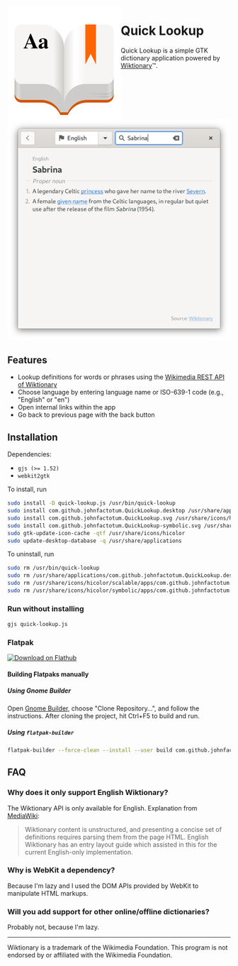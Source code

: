 <img src="com.github.johnfactotum.QuickLookup.svg" align="left">

# Quick Lookup

Quick Lookup is a simple GTK dictionary application powered by [Wiktionary](https://en.wiktionary.org/)™.

<img src="screenshot.png" alt="Screenshot" width="552">

## Features

- Lookup definitions for words or phrases using the [Wikimedia REST API of Wiktionary](https://en.wiktionary.org/api/rest_v1/#/Page%20content/get_page_definition__term_)
- Choose language by entering language name or ISO-639-1 code (e.g., "English" or "en")
- Open internal links within the app
- Go back to previous page with the back button

## Installation

Dependencies:

- `gjs (>= 1.52)`
- `webkit2gtk`

To install, run

```bash
sudo install -D quick-lookup.js /usr/bin/quick-lookup
sudo install com.github.johnfactotum.QuickLookup.desktop /usr/share/applications
sudo install com.github.johnfactotum.QuickLookup.svg /usr/share/icons/hicolor/scalable/apps
sudo install com.github.johnfactotum.QuickLookup-symbolic.svg /usr/share/icons/hicolor/symbolic/apps
sudo gtk-update-icon-cache -qtf /usr/share/icons/hicolor
sudo update-desktop-database -q /usr/share/applications
```

To uninstall, run

```bash
sudo rm /usr/bin/quick-lookup
sudo rm /usr/share/applications/com.github.johnfactotum.QuickLookup.desktop
sudo rm /usr/share/icons/hicolor/scalable/apps/com.github.johnfactotum.QuickLookup.svg
sudo rm /usr/share/icons/hicolor/symbolic/apps/com.github.johnfactotum.QuickLookup-symbolic.svg
```

### Run without installing

```bash
gjs quick-lookup.js
```

### Flatpak

<a href="https://flathub.org/apps/details/com.github.johnfactotum.QuickLookup"><img height="50" alt="Download on Flathub" src="https://flathub.org/assets/badges/flathub-badge-en.png"></a>

#### Building Flatpaks manually

##### Using Gnome Builder
Open [Gnome Builder](https://wiki.gnome.org/Apps/Builder), choose "Clone Repository…", and follow the instructions. After cloning the project, hit Ctrl+F5 to build and run.

##### Using `flatpak-builder`

```bash
flatpak-builder --force-clean --install --user build com.github.johnfactotum.QuickLookup.json
```

## FAQ

### Why does it only support English Wiktionary?

The Wiktionary API is only available for English. Explanation from [MediaWiki](https://www.mediawiki.org/wiki/Wikimedia_Apps/Wiktionary_definition_popups_in_the_Android_Wikipedia_app):

> Wiktionary content is unstructured, and presenting a concise set of definitions requires parsing them from the page HTML. English Wiktionary has an entry layout guide which assisted in this for the current English-only implementation. 

### Why is WebKit a dependency?

Because I'm lazy and I used the DOM APIs provided by WebKit to manipulate HTML markups.

### Will you add support for other online/offline dictionaries?

Probably not, because I'm lazy.

---

Wiktionary is a trademark of the Wikimedia Foundation. This program is not endorsed by or affiliated with the Wikimedia Foundation.
